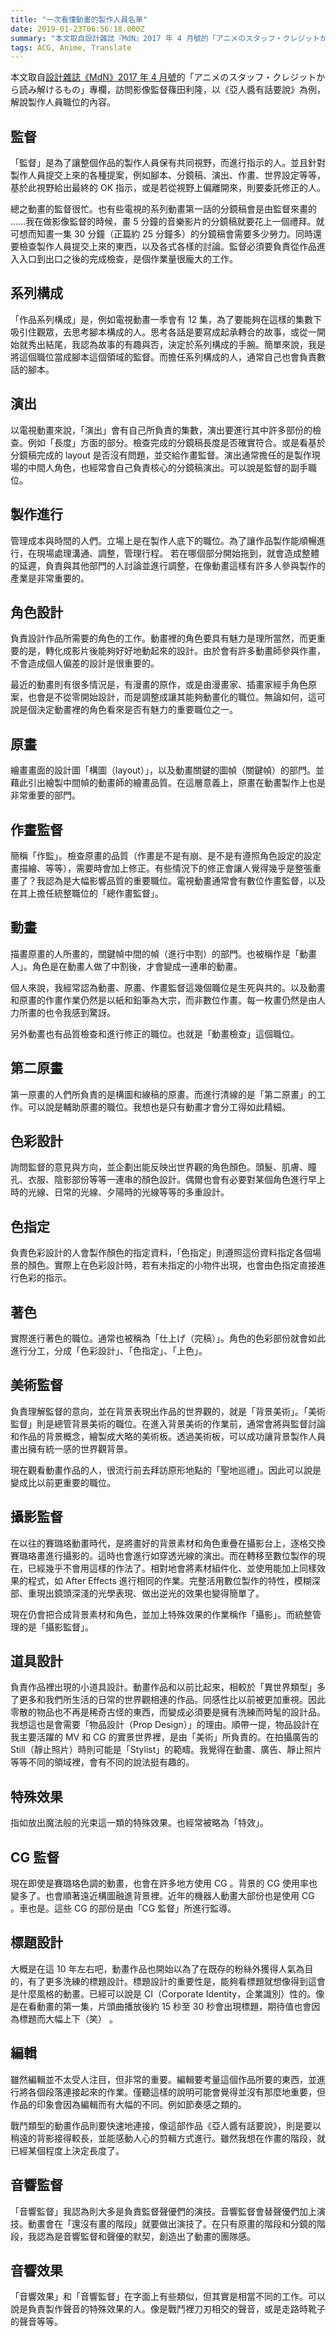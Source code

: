```yaml
---
title: "一次看懂動畫的製作人員名單"
date: 2019-01-23T06:56:18.000Z
summary: "本文取自設計雜誌『MdN』2017 年 4 月號的「アニメのスタッフ・クレジットから読み解けるもの」專欄，訪問影像監督篠田利隆，以《亞人醬有話要說》為例，解說製作人員職位的內容。"
tags: ACG, Anime, Translate
---
```


本文取自[設計雜誌《MdN》2017 年 4 月號](https://www.amazon.co.jp/%E6%9C%88%E5%88%8AMdN-2017%E5%B9%B44%E6%9C%88%E5%8F%B7%EF%BC%88%E7%89%B9%E9%9B%86%EF%BC%9A%E4%BD%9C%E5%93%81%E3%81%AE%E3%82%B9%E3%82%BF%E3%83%83%E3%83%95%E3%83%BB%E3%82%AF%E3%83%AC%E3%82%B8%E3%83%83%E3%83%88%E3%81%8B%E3%82%89%E8%AA%AD%E3%81%BF%E8%A7%A3%E3%81%91%E3%82%8B%E3%82%82%E3%81%AE%EF%BC%89%EF%BC%BB%E9%9B%91%E8%AA%8C%EF%BC%BD-MdN%E7%B7%A8%E9%9B%86%E9%83%A8-ebook/dp/B01MYTZK06)的「アニメのスタッフ・クレジットから読み解けるもの」專欄，訪問影像監督篠田利隆，以《亞人醬有話要說》為例，解說製作人員職位的內容。

## 監督

「監督」是為了讓整個作品的製作人員保有共同視野，而進行指示的人。並且針對製作人員提交上來的各種提案，例如腳本、分鏡稿、演出、作畫、世界設定等等，基於此視野給出最終的 OK 指示，或是若從視野上偏離開來，則要委託修正的人。

總之動畫的監督很忙。也有些電視的系列動畫第一話的分鏡稿會是由監督來畫的 ……我在做影像監督的時候，畫 5 分鐘的音樂影片的分鏡稿就要花上一個禮拜。就可想而知畫一集 30 分鐘（正篇約 25 分鐘多）的分鏡稿會需要多少勞力。同時還要檢查製作人員提交上來的東西，以及各式各樣的討論。監督必須要負責從作品進入入口到出口之後的完成檢查，是個作業量很龐大的工作。

## 系列構成

「作品系列構成」是，例如電視動畫一季會有 12 集，為了要能夠在這樣的集數下吸引住觀眾，去思考腳本構成的人。思考各話是要寫成起承轉合的故事，或從一開始就秀出結尾，我認為故事的有趣與否，決定於系列構成的手腕。簡單來說，我是將這個職位當成腳本這個領域的監督。而擔任系列構成的人，通常自己也會負責數話的腳本。

## 演出

以電視動畫來說，「演出」會有自己所負責的集數，演出要進行其中許多部份的檢查。例如「長度」方面的部分。檢查完成的分鏡稿長度是否確實符合。或是看基於分鏡稿完成的 layout 是否沒有問題，並交給作畫監督。演出通常擔任的是製作現場的中間人角色，也經常會自己負責核心的分鏡稿演出。可以說是監督的副手職位。

## 製作進行

管理成本與時間的人們。立場上是在製作人底下的職位。為了讓作品製作能順暢進行，在現場處理溝通、調整，管理行程。 若在哪個部分開始拖到，就會造成整體的延遲，負責與其他部門的人討論並進行調整，在像動畫這樣有許多人參與製作的產業是非常重要的。

## 角色設計

負責設計作品所需要的角色的工作。動畫裡的角色要具有魅力是理所當然，而更重要的是，轉化成影片後能夠好好地動起來的設計。由於會有許多動畫師參與作畫，不會造成個人偏差的設計是很重要的。

最近的動畫則有很多情況是，有漫畫的原作，或是由漫畫家、插畫家經手角色原案，也會是不從零開始設計，而是調整成讓其能夠動畫化的職位。無論如何，這可說是個決定動畫裡的角色看來是否有魅力的重要職位之一。

## 原畫

繪畫畫面的設計圖「構圖（layout）」，以及動畫關鍵的圖幀（關鍵幀）的部門。並藉此引出繪製中間幀的動畫師的繪畫品質。在這層意義上，原畫在動畫製作上也是非常重要的部門。

## 作畫監督

簡稱「作監」。檢查原畫的品質（作畫是不是有崩、是不是有遵照角色設定的設定畫描繪、等等），需要時會加上修正。有些情況下的修正會讓人覺得幾乎是整張重畫了？我認為是大幅影響品質的重要職位。電視動畫通常會有數位作畫監督，以及在其上擔任統整職位的「總作畫監督」。

## 動畫

描畫原畫的人所畫的，關鍵幀中間的幀（進行中割）的部門。也被稱作是「動畫人」。角色是在動畫人做了中割後，才會變成一連串的動畫。

個人來說，我經常認為動畫、原畫、作畫監督這幾個職位是生死與共的。以及動畫和原畫的作畫作業仍然是以紙和鉛筆為大宗，而非數位作畫。每一枚畫仍然是由人力所畫的也令我感到驚訝。

另外動畫也有品質檢查和進行修正的職位。也就是「動畫檢查」這個職位。

## 第二原畫

第一原畫的人們所負責的是構圖和線稿的原畫。而進行清線的是「第二原畫」的工作。可以說是輔助原畫的職位。我想也是只有動畫才會分工得如此精細。

## 色彩設計

詢問監督的意見與方向，並企劃出能反映出世界觀的角色顏色。頭髮、肌膚、瞳孔、衣服、陰影部份等等一連串的顏色設計。偶爾也會有必要對某個角色進行早上時的光線、日常的光線、夕陽時的光線等等的多重設計。

## 色指定

負責色彩設計的人會製作顏色的指定資料，「色指定」則遵照這份資料指定各個場景的顏色。實際上在色彩設計時，若有未指定的小物件出現，也會由色指定直接進行色彩的指示。

## 著色

實際進行著色的職位。通常也被稱為「仕上げ（完稿）」。角色的色彩部份就會如此進行分工，分成「色彩設計」、「色指定」、「上色」。

## 美術監督

負責理解監督的意向，並在背景表現出作品的世界觀的，就是「背景美術」。「美術監督」則是總管背景美術的職位。在進入背景美術的作業前，通常會將與監督討論和作品的背景概念，繪製成大略的美術板。透過美術板，可以成功讓背景製作人員畫出擁有統一感的世界觀背景。

現在觀看動畫作品的人，很流行前去拜訪原形地點的「聖地巡禮」。因此可以說是變成比以前更重要的職位。

## 攝影監督

在以往的賽璐珞動畫時代，是將畫好的背景素材和角色重疊在攝影台上，逐格交換賽璐珞畫進行攝影的。這時也會進行如穿透光線的演出。而在轉移至數位製作的現在，已經幾乎不會用這樣的作法了。相對地會將素材組件化、並使用能加上同樣效果的程式，如 After Effects 進行相同的作業。完整活用數位製作的特性，模糊深部、重現出鏡頭深淺的光學表現、做出逆光的效果也變得簡單了。

現在仍會把合成背景素材和角色，並加上特殊效果的作業稱作「攝影」。而統整管理的是「攝影監督」。

## 道具設計

負責作品裡出現的小道具設計。動畫作品和以前比起來，相較於「異世界類型」多了更多和我們所生活的日常的世界觀相連的作品。同感性比以前被更加重視。因此零散的物品也不再是稀奇古怪的東西，而變成必須要是擁有洗練而時髦的設計品。我想這也是會需要「物品設計（Prop Design）」的理由。順帶一提，物品設計在我主要活躍的 MV 和 CG 的實景世界裡，是由「美術」所負責的。在拍攝廣告的 Still（靜止照片）時則可能是「Stylist」的範疇。我覺得在動畫、廣告、靜止照片等等不同的領域裡，會有不同的說法挺有趣的。

## 特殊效果

指如放出魔法般的光束這一類的特殊效果。也經常被略為「特效」。

## CG 監督

現在即使是賽璐珞色調的動畫，也會在許多地方使用 CG 。背景的 CG 使用率也變多了。也會順著遠近構圖融進背景裡。近年的機器人動畫大部份也是使用 CG 。車也是。這些 CG 的部份是由「CG 監督」所進行監導。

## 標題設計

大概是在這 10 年左右吧，動畫作品也開始以為了在既存的粉絲外獲得人氣為目的，有了更多洗練的標題設計。標題設計的重要性是，能夠看標題就想像得到這會是什麼風格的動畫。已經可以說是 CI（Corporate Identity，企業識別）性的。像是在看動畫的第一集，片頭曲播放後約 15 秒至 30 秒會出現標題，期待值也會因為標題而大幅上下（笑） 。

## 編輯

雖然編輯並不太受人注目，但非常的重要。編輯要考量這個作品所要的東西，並進行將各個段落連接起來的作業。僅聽這樣的說明可能會覺得並沒有那麼地重要，但作品的印象會因為編輯而有大幅的不同。例如節奏感之類的。

戰鬥類型的動畫作品則要快速地連接，像這部作品《亞人醬有話要說》，則是要以稍遠的背影接得較長，並能感動人心的剪輯方式進行。雖然我想在作畫的階段，就已經某個程度上決定長度了。

## 音響監督

「音響監督」我認為則大多是負責監督聲優們的演技。音響監督會替聲優們加上演技。動畫會在「還沒有畫的階段」就要做出演技了。在只有原畫的階段和分鏡的階段，我認為是音響監督和聲優的默契，創造出了動畫的團隊感。

## 音響效果

「音響效果」和「音響監督」在字面上有些類似，但其實是相當不同的工作。可以說是負責製作聲音的特殊效果的人。像是戰鬥裡刀刃相交的聲音，或是走路時靴子的聲音等等。
